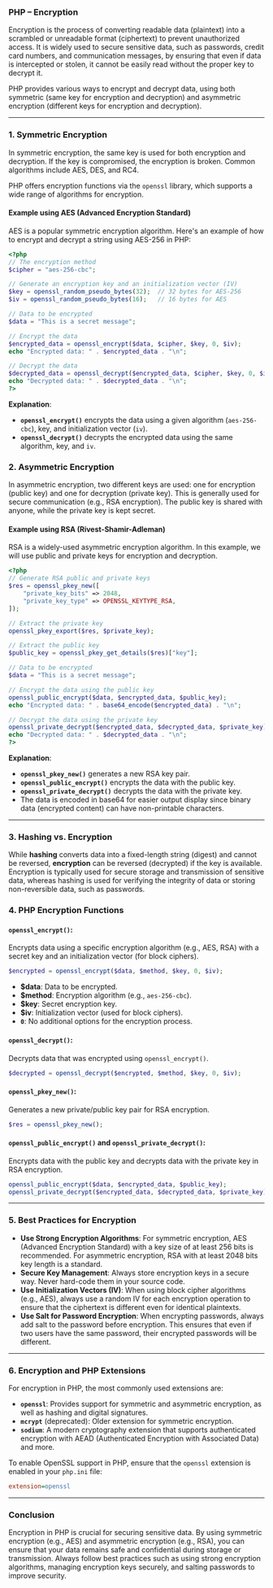 ### PHP – Encryption

Encryption is the process of converting readable data (plaintext) into a scrambled or unreadable format (ciphertext) to prevent unauthorized access. It is widely used to secure sensitive data, such as passwords, credit card numbers, and communication messages, by ensuring that even if data is intercepted or stolen, it cannot be easily read without the proper key to decrypt it.

PHP provides various ways to encrypt and decrypt data, using both symmetric (same key for encryption and decryption) and asymmetric encryption (different keys for encryption and decryption).

---

### 1. **Symmetric Encryption**

In symmetric encryption, the same key is used for both encryption and decryption. If the key is compromised, the encryption is broken. Common algorithms include AES, DES, and RC4.

PHP offers encryption functions via the `openssl` library, which supports a wide range of algorithms for encryption.

#### **Example using AES (Advanced Encryption Standard)**

AES is a popular symmetric encryption algorithm. Here's an example of how to encrypt and decrypt a string using AES-256 in PHP:

```php
<?php
// The encryption method
$cipher = "aes-256-cbc";

// Generate an encryption key and an initialization vector (IV)
$key = openssl_random_pseudo_bytes(32);  // 32 bytes for AES-256
$iv = openssl_random_pseudo_bytes(16);   // 16 bytes for AES

// Data to be encrypted
$data = "This is a secret message";

// Encrypt the data
$encrypted_data = openssl_encrypt($data, $cipher, $key, 0, $iv);
echo "Encrypted data: " . $encrypted_data . "\n";

// Decrypt the data
$decrypted_data = openssl_decrypt($encrypted_data, $cipher, $key, 0, $iv);
echo "Decrypted data: " . $decrypted_data . "\n";
?>
```

**Explanation**:
- **`openssl_encrypt()`** encrypts the data using a given algorithm (`aes-256-cbc`), key, and initialization vector (`iv`).
- **`openssl_decrypt()`** decrypts the encrypted data using the same algorithm, key, and `iv`.

### 2. **Asymmetric Encryption**

In asymmetric encryption, two different keys are used: one for encryption (public key) and one for decryption (private key). This is generally used for secure communication (e.g., RSA encryption). The public key is shared with anyone, while the private key is kept secret.

#### **Example using RSA (Rivest-Shamir-Adleman)**

RSA is a widely-used asymmetric encryption algorithm. In this example, we will use public and private keys for encryption and decryption.

```php
<?php
// Generate RSA public and private keys
$res = openssl_pkey_new([
    "private_key_bits" => 2048, 
    "private_key_type" => OPENSSL_KEYTYPE_RSA,
]);

// Extract the private key
openssl_pkey_export($res, $private_key);

// Extract the public key
$public_key = openssl_pkey_get_details($res)["key"];

// Data to be encrypted
$data = "This is a secret message";

// Encrypt the data using the public key
openssl_public_encrypt($data, $encrypted_data, $public_key);
echo "Encrypted data: " . base64_encode($encrypted_data) . "\n";

// Decrypt the data using the private key
openssl_private_decrypt($encrypted_data, $decrypted_data, $private_key);
echo "Decrypted data: " . $decrypted_data . "\n";
?>
```

**Explanation**:
- **`openssl_pkey_new()`** generates a new RSA key pair.
- **`openssl_public_encrypt()`** encrypts the data with the public key.
- **`openssl_private_decrypt()`** decrypts the data with the private key.
- The data is encoded in base64 for easier output display since binary data (encrypted content) can have non-printable characters.

---

### 3. **Hashing vs. Encryption**

While **hashing** converts data into a fixed-length string (digest) and cannot be reversed, **encryption** can be reversed (decrypted) if the key is available. Encryption is typically used for secure storage and transmission of sensitive data, whereas hashing is used for verifying the integrity of data or storing non-reversible data, such as passwords.

### 4. **PHP Encryption Functions**

#### **`openssl_encrypt()`**:
Encrypts data using a specific encryption algorithm (e.g., AES, RSA) with a secret key and an initialization vector (for block ciphers).

```php
$encrypted = openssl_encrypt($data, $method, $key, 0, $iv);
```

- **$data**: Data to be encrypted.
- **$method**: Encryption algorithm (e.g., `aes-256-cbc`).
- **$key**: Secret encryption key.
- **$iv**: Initialization vector (used for block ciphers).
- **`0`**: No additional options for the encryption process.

#### **`openssl_decrypt()`**:
Decrypts data that was encrypted using `openssl_encrypt()`.

```php
$decrypted = openssl_decrypt($encrypted, $method, $key, 0, $iv);
```

#### **`openssl_pkey_new()`**:
Generates a new private/public key pair for RSA encryption.

```php
$res = openssl_pkey_new();
```

#### **`openssl_public_encrypt()`** and **`openssl_private_decrypt()`**:
Encrypts data with the public key and decrypts data with the private key in RSA encryption.

```php
openssl_public_encrypt($data, $encrypted_data, $public_key);
openssl_private_decrypt($encrypted_data, $decrypted_data, $private_key);
```

---

### 5. **Best Practices for Encryption**

- **Use Strong Encryption Algorithms**: For symmetric encryption, AES (Advanced Encryption Standard) with a key size of at least 256 bits is recommended. For asymmetric encryption, RSA with at least 2048 bits key length is a standard.
- **Secure Key Management**: Always store encryption keys in a secure way. Never hard-code them in your source code.
- **Use Initialization Vectors (IV)**: When using block cipher algorithms (e.g., AES), always use a random IV for each encryption operation to ensure that the ciphertext is different even for identical plaintexts.
- **Use Salt for Password Encryption**: When encrypting passwords, always add salt to the password before encryption. This ensures that even if two users have the same password, their encrypted passwords will be different.

---

### 6. **Encryption and PHP Extensions**

For encryption in PHP, the most commonly used extensions are:

- **`openssl`**: Provides support for symmetric and asymmetric encryption, as well as hashing and digital signatures.
- **`mcrypt`** (deprecated): Older extension for symmetric encryption.
- **`sodium`**: A modern cryptography extension that supports authenticated encryption with AEAD (Authenticated Encryption with Associated Data) and more.

To enable OpenSSL support in PHP, ensure that the `openssl` extension is enabled in your `php.ini` file:

```ini
extension=openssl
```

---

### Conclusion

Encryption in PHP is crucial for securing sensitive data. By using symmetric encryption (e.g., AES) and asymmetric encryption (e.g., RSA), you can ensure that your data remains safe and confidential during storage or transmission. Always follow best practices such as using strong encryption algorithms, managing encryption keys securely, and salting passwords to improve security.

